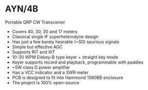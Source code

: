 # AYN/4B

Portable QRP CW Transceiver

* Covers 40, 30, 20 and 17 meters
* Classical single IF superheterodyne design
* Has just a few barely hearable (~S0) spurious signals
* Simple but effective AGC
* Supports RIT and XIT
* 10-30 WPM Elekey-B type keyer + straight key mode
* Keyer supports record and playback, programmable with paddles
* ~5W class D power amplifier
* Has a VCC indicator and a SWR meter
* PCB is designed to fit into Hammond 1590BB enclosure
* The project is 100% open-source
